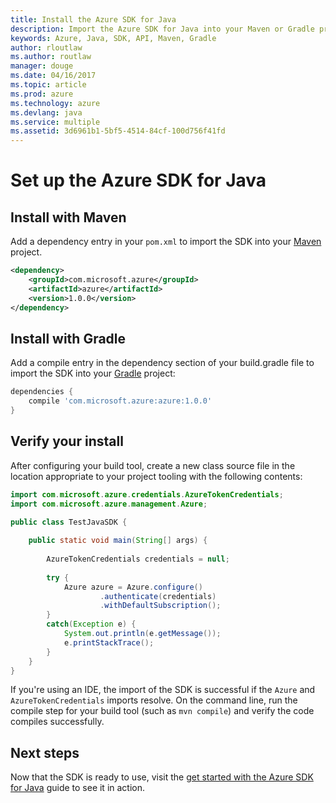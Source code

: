 ```yaml
---
title: Install the Azure SDK for Java
description: Import the Azure SDK for Java into your Maven or Gradle project
keywords: Azure, Java, SDK, API, Maven, Gradle
author: rloutlaw
ms.author: routlaw
manager: douge
ms.date: 04/16/2017
ms.topic: article
ms.prod: azure
ms.technology: azure
ms.devlang: java
ms.service: multiple
ms.assetid: 3d6961b1-5bf5-4514-84cf-100d756f41fd
---
```


# Set up the Azure SDK for Java

## Install with Maven

Add a dependency entry in your `pom.xml` to import the SDK into your [Maven](https://maven.apache.org) project.

```XML
<dependency>
    <groupId>com.microsoft.azure</groupId>
    <artifactId>azure</artifactId>
    <version>1.0.0</version>
</dependency>
```

## Install with Gradle

Add a compile entry in the dependency section of your build.gradle file to import the SDK into your [Gradle](https://gradle.org) project:

```groovy
dependencies {
    compile 'com.microsoft.azure:azure:1.0.0'
}
```

## Verify your install

After configuring your build tool, create a new class source file in the location appropriate to your project tooling with the following contents:

```java
import com.microsoft.azure.credentials.AzureTokenCredentials;
import com.microsoft.azure.management.Azure;

public class TestJavaSDK {
	
	public static void main(String[] args) {
		
	    AzureTokenCredentials credentials = null;
	    
	    try {
	    	Azure azure = Azure.configure()
	    			.authenticate(credentials)
	                .withDefaultSubscription();	
	    }
	    catch(Exception e) {
	    	System.out.println(e.getMessage());
	        e.printStackTrace();
	    }
	}
}
```

If you're using an IDE, the import of the SDK is successful if the `Azure` and `AzureTokenCredentials` imports resolve. On the command line, run the compile step for your build tool (such as `mvn compile`) and verify the code compiles successfully.

## Next steps

Now that the SDK is ready to use, visit the [get started with the Azure SDK for Java](java-sdk-azure-get-started.md) guide to see it in action.